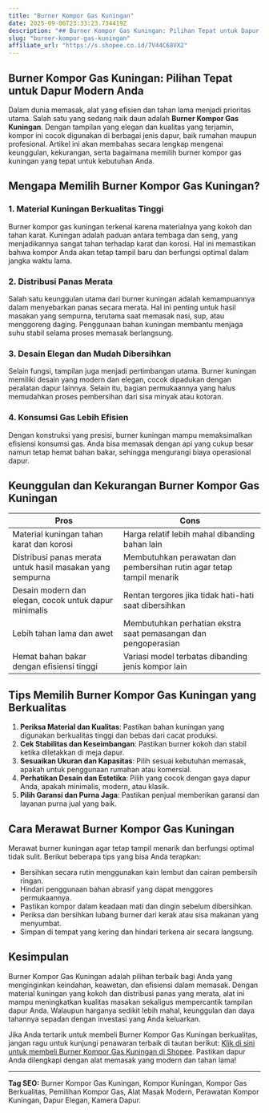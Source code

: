 ```yaml
---
title: "Burner Kompor Gas Kuningan"
date: 2025-09-06T23:33:23.734419Z
description: "## Burner Kompor Gas Kuningan: Pilihan Tepat untuk Dapur Modern Anda..."
slug: "burner-kompor-gas-kuningan"
affiliate_url: "https://s.shopee.co.id/7V44C68VX2"
---
```

## Burner Kompor Gas Kuningan: Pilihan Tepat untuk Dapur Modern Anda

Dalam dunia memasak, alat yang efisien dan tahan lama menjadi prioritas utama. Salah satu yang sedang naik daun adalah **Burner Kompor Gas Kuningan**. Dengan tampilan yang elegan dan kualitas yang terjamin, kompor ini cocok digunakan di berbagai jenis dapur, baik rumahan maupun profesional. Artikel ini akan membahas secara lengkap mengenai keunggulan, kekurangan, serta bagaimana memilih burner kompor gas kuningan yang tepat untuk kebutuhan Anda.

## Mengapa Memilih Burner Kompor Gas Kuningan?

### 1. Material Kuningan Berkualitas Tinggi

Burner kompor gas kuningan terkenal karena materialnya yang kokoh dan tahan karat. Kuningan adalah paduan antara tembaga dan seng, yang menjadikannya sangat tahan terhadap karat dan korosi. Hal ini memastikan bahwa kompor Anda akan tetap tampil baru dan berfungsi optimal dalam jangka waktu lama.

### 2. Distribusi Panas Merata

Salah satu keunggulan utama dari burner kuningan adalah kemampuannya dalam menyebarkan panas secara merata. Hal ini penting untuk hasil masakan yang sempurna, terutama saat memasak nasi, sup, atau menggoreng daging. Penggunaan bahan kuningan membantu menjaga suhu stabil selama proses memasak berlangsung.

### 3. Desain Elegan dan Mudah Dibersihkan

Selain fungsi, tampilan juga menjadi pertimbangan utama. Burner kuningan memiliki desain yang modern dan elegan, cocok dipadukan dengan peralatan dapur lainnya. Selain itu, bagian permukaannya yang halus memudahkan proses pembersihan dari sisa minyak atau kotoran.

### 4. Konsumsi Gas Lebih Efisien

Dengan konstruksi yang presisi, burner kuningan mampu memaksimalkan efisiensi konsumsi gas. Anda bisa memasak dengan api yang cukup besar namun tetap hemat bahan bakar, sehingga mengurangi biaya operasional dapur.

## Keunggulan dan Kekurangan Burner Kompor Gas Kuningan

| **Pros** | **Cons** |
|------------|------------|
| Material kuningan tahan karat dan korosi | Harga relatif lebih mahal dibanding bahan lain |
| Distribusi panas merata untuk hasil masakan yang sempurna | Membutuhkan perawatan dan pembersihan rutin agar tetap tampil menarik |
| Desain modern dan elegan, cocok untuk dapur minimalis | Rentan tergores jika tidak hati-hati saat dibersihkan |
| Lebih tahan lama dan awet | Membutuhkan perhatian ekstra saat pemasangan dan pengoperasian |
| Hemat bahan bakar dengan efisiensi tinggi | Variasi model terbatas dibanding jenis kompor lain |

## Tips Memilih Burner Kompor Gas Kuningan yang Berkualitas

1. **Periksa Material dan Kualitas**: Pastikan bahan kuningan yang digunakan berkualitas tinggi dan bebas dari cacat produksi.
2. **Cek Stabilitas dan Keseimbangan**: Pastikan burner kokoh dan stabil ketika diletakkan di meja dapur.
3. **Sesuaikan Ukuran dan Kapasitas**: Pilih sesuai kebutuhan memasak, apakah untuk penggunaan rumahan atau komersial.
4. **Perhatikan Desain dan Estetika**: Pilih yang cocok dengan gaya dapur Anda, apakah minimalis, modern, atau klasik.
5. **Pilih Garansi dan Purna Jaga**: Pastikan penjual memberikan garansi dan layanan purna jual yang baik.

## Cara Merawat Burner Kompor Gas Kuningan

Merawat burner kuningan agar tetap tampil menarik dan berfungsi optimal tidak sulit. Berikut beberapa tips yang bisa Anda terapkan:

- Bersihkan secara rutin menggunakan kain lembut dan cairan pembersih ringan.
- Hindari penggunaan bahan abrasif yang dapat menggores permukaannya.
- Pastikan kompor dalam keadaan mati dan dingin sebelum dibersihkan.
- Periksa dan bersihkan lubang burner dari kerak atau sisa makanan yang menyumbat.
- Simpan di tempat yang kering dan hindari terkena air secara langsung.

## Kesimpulan

Burner Kompor Gas Kuningan adalah pilihan terbaik bagi Anda yang menginginkan keindahan, keawetan, dan efisiensi dalam memasak. Dengan material kuningan yang kokoh dan distribusi panas yang merata, alat ini mampu meningkatkan kualitas masakan sekaligus mempercantik tampilan dapur Anda. Walaupun harganya sedikit lebih mahal, keunggulan dan daya tahannya sepadan dengan investasi yang Anda keluarkan.

Jika Anda tertarik untuk membeli Burner Kompor Gas Kuningan berkualitas, jangan ragu untuk kunjungi penawaran terbaik di tautan berikut: [Klik di sini untuk membeli Burner Kompor Gas Kuningan di Shopee](https://s.shopee.co.id/7V44C68VX2). Pastikan dapur Anda dilengkapi dengan alat memasak yang modern dan tahan lama!

---

**Tag SEO:** Burner Kompor Gas Kuningan, Kompor Kuningan, Kompor Gas Berkualitas, Pemilihan Kompor Gas, Alat Masak Modern, Perawatan Kompor Kuningan, Dapur Elegan, Kamera Dapur.
